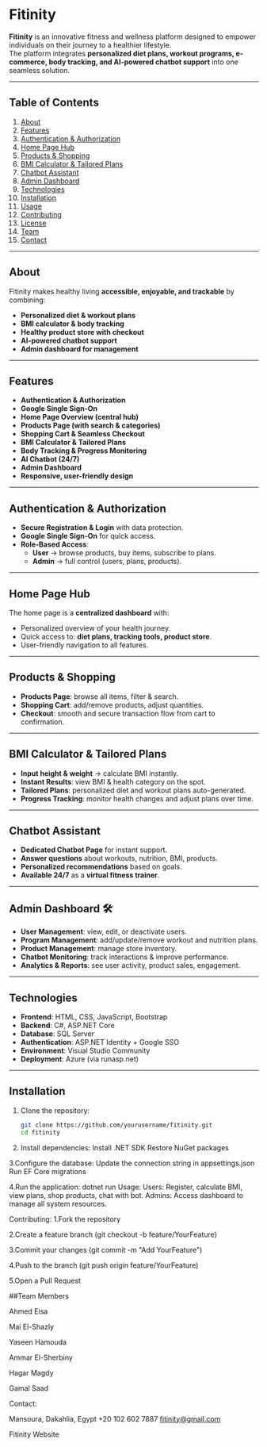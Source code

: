 # Fitinity

**Fitinity** is an innovative fitness and wellness platform designed to empower individuals on their journey to a healthier lifestyle.  
The platform integrates **personalized diet plans, workout programs, e-commerce, body tracking, and AI-powered chatbot support** into one seamless solution.  

---

## Table of Contents

1. [About](#about)  
2. [Features](#features)  
3. [Authentication & Authorization](#authentication--authorization)  
4. [Home Page Hub](#home-page-hub)  
5. [Products & Shopping](#products--shopping)  
6. [BMI Calculator & Tailored Plans](#bmi-calculator--tailored-plans)  
7. [Chatbot Assistant](#chatbot-assistant-)  
8. [Admin Dashboard](#admin-dashboard-)  
9. [Technologies](#technologies)  
10. [Installation](#installation)  
11. [Usage](#usage)  
12. [Contributing](#contributing)  
13. [License](#license)  
14. [Team](#team)  
15. [Contact](#contact)  

---

## About

Fitinity makes healthy living **accessible, enjoyable, and trackable** by combining:  
- **Personalized diet & workout plans**  
- **BMI calculator & body tracking**  
- **Healthy product store with checkout**  
- **AI-powered chatbot support**  
- **Admin dashboard for management**  

---

## Features

- **Authentication & Authorization**  
- **Google Single Sign-On**  
- **Home Page Overview (central hub)**  
- **Products Page (with search & categories)**  
- **Shopping Cart & Seamless Checkout**  
- **BMI Calculator & Tailored Plans**  
- **Body Tracking & Progress Monitoring**  
- **AI Chatbot (24/7)**  
- **Admin Dashboard**  
- **Responsive, user-friendly design**  

---

## Authentication & Authorization

- **Secure Registration & Login** with data protection.  
- **Google Single Sign-On** for quick access.  
- **Role-Based Access**:  
  - **User** → browse products, buy items, subscribe to plans.  
  - **Admin** → full control (users, plans, products).  

---

## Home Page Hub

The home page is a **centralized dashboard** with:  
- Personalized overview of your health journey.  
- Quick access to: **diet plans, tracking tools, product store**.  
- User-friendly navigation to all features.  

---

## Products & Shopping

- **Products Page**: browse all items, filter & search.  
- **Shopping Cart**: add/remove products, adjust quantities.  
- **Checkout**: smooth and secure transaction flow from cart to confirmation.  

---

## BMI Calculator & Tailored Plans

- **Input height & weight** → calculate BMI instantly.  
- **Instant Results**: view BMI & health category on the spot.  
- **Tailored Plans**: personalized diet and workout plans auto-generated.  
- **Progress Tracking**: monitor health changes and adjust plans over time.  

---

## Chatbot Assistant 

- **Dedicated Chatbot Page** for instant support.  
- **Answer questions** about workouts, nutrition, BMI, products.  
- **Personalized recommendations** based on goals.  
- **Available 24/7** as a **virtual fitness trainer**.  

---

## Admin Dashboard 🛠

- **User Management**: view, edit, or deactivate users.  
- **Program Management**: add/update/remove workout and nutrition plans.  
- **Product Management**: manage store inventory.  
- **Chatbot Monitoring**: track interactions & improve performance.  
- **Analytics & Reports**: see user activity, product sales, engagement.  

---

## Technologies

- **Frontend**: HTML, CSS, JavaScript, Bootstrap  
- **Backend**: C#, ASP.NET Core  
- **Database**: SQL Server  
- **Authentication**: ASP.NET Identity + Google SSO  
- **Environment**: Visual Studio Community  
- **Deployment**: Azure (via runasp.net)  

---

## Installation

1. Clone the repository:  
   ```bash
   git clone https://github.com/yourusername/fitinity.git
   cd fitinity
2. Install dependencies:
            Install .NET SDK
            Restore NuGet packages

3.Configure the database:
  Update the connection string in appsettings.json
Run EF Core migrations

 4.Run the application:
        dotnet run
Usage:
Users: Register, calculate BMI, view plans, shop products, chat with bot.
Admins: Access dashboard to manage all system resources.

Contributing:
 1.Fork the repository

 2.Create a feature branch (git checkout -b feature/YourFeature)

 3.Commit your changes (git commit -m "Add YourFeature")

 4.Push to the branch (git push origin feature/YourFeature)

 5.Open a Pull Request


 ##Team Members
 
 Ahmed Eisa

 Mai El-Shazly

 Yaseen Hamouda

 Ammar El-Sherbiny

 Hagar Magdy

 Gamal Saad

Contact:

 Mansoura, Dakahlia, Egypt
 +20 102 602 7887
 fitinity@gmail.com

 Fitinity Website
